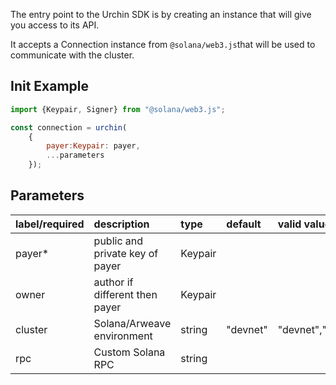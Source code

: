 The entry point to the Urchin SDK is by creating an instance that will give you access to its API.

It accepts a Connection instance from `@solana/web3.js`that will be used to communicate with the cluster.

## Init Example

```javascript JavaScript
import {Keypair, Signer} from "@solana/web3.js";

const connection = urchin(
    {
        payer:Keypair: payer,
        ...parameters
    });


```


## Parameters

| label/required | description                     | type    | default  | valid values       |
| :------------- | :------------------------------ | :------ | :------- | :----------------- |
| payer\*        | public and private key of payer | Keypair |          |                    |
| owner      | author if different then payer  | Keypair  |          |                    |
| cluster        | Solana/Arweave environment      | string  | "devnet" | "devnet","mainnet" |
| rpc            | Custom Solana RPC               | string  |          |                    |


